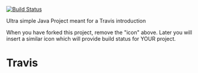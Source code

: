 [![Build Status](https://travis-ci.com/Tarokc/Travis.svg?branch=main)](https://travis-ci.com/Tarokc/Travis)

Ultra simple Java Project meant for a Travis introduction

When you have forked this project, remove the "icon" above. Later you will insert a similar icon which will provide build status for YOUR project.
# Travis
